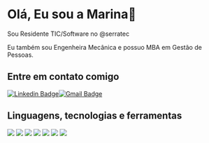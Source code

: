 # Olá, Eu sou a Marina👋

Sou Residente TIC/Software no @serratec

Eu também sou Engenheira Mecânica e possuo MBA em Gestão de Pessoas.

## Entre em contato comigo

[![Linkedin Badge](https://img.shields.io/badge/-LinkedIn-blue?style=for-the-badge&logo=Linkedin&logoColor=white&link=https://https://www.linkedin.com/in/marina-pereira-cardozo/)](https://www.linkedin.com/in/marina-pereira-cardozo/)[![Gmail Badge](https://img.shields.io/badge/-Gmail-c14438?style=for-the-badge&logo=Gmail&logoColor=white&link=mailto:cardozo.marina.p@gmail.com)](mailto:cardozo.marina.p@gmail.com)

## Linguagens, tecnologias e ferramentas

![](https://img.shields.io/badge/-JAVA-red)
![](https://img.shields.io/badge/-SPRING%20TOOL-brightgreen)
![](https://img.shields.io/badge/-VISUAL%20STUDIO%20CODE-9cf)
![](https://img.shields.io/badge/-SQL-blue)
![](https://img.shields.io/badge/-HTML-orange)
![](https://img.shields.io/badge/-JAVASCRIPT-yellow)
![](https://img.shields.io/badge/-CSS-blue)

<!--
**MarinaPereiraCardozo/MarinaPereiraCardozo** is a ✨ _special_ ✨ repository because its `README.md` (this file) appears on your GitHub profile.

Here are some ideas to get you started:

- 🔭 I’m currently working on ...
- 🌱 I’m currently learning ...
- 👯 I’m looking to collaborate on ...
- 🤔 I’m looking for help with ...
- 💬 Ask me about ...
- 📫 How to reach me: ...
- 😄 Pronouns: ...
- ⚡ Fun fact: ...
-->

